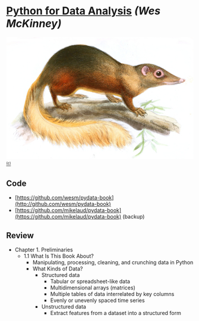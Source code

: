 # [Python for Data Analysis](https://www.amazon.com/Python-Data-Analysis-Wrangling-IPython-ebook/dp/B075X4LT6K) _(Wes McKinney)_
[![Python for Data Analysis](cover/tupaia_tana_640.jpg?raw=true "Python for Data Analysis")](..)
[<sub><sup>(c)</sup></sub>](https://commons.wikimedia.org/wiki/File:Tupaia_tana_J_Smit.jpg)

## Code
- [https://github.com/wesm/pydata-book](http://github.com/wesm/pydata-book)
- [https://github.com/mikelaud/pydata-book](https://github.com/mikelaud/pydata-book) (backup)

## Review
- Chapter 1. Preliminaries
  - 1.1 What Is This Book About?
    - Manipulating, processing, cleaning, and crunching data in Python
    - What Kinds of Data?
      - Structured data  
        - Tabular or spreadsheet-like data
        - Multidimensional arrays (matrices)
        - Multiple tables of data interrelated by key columns
        - Evenly or unevenly spaced time series
      - Unstructured data 
        - Extract features from a dataset into a structured form
